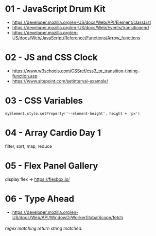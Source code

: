 # 01 - JavaScript Drum Kit

* https://developer.mozilla.org/en-US/docs/Web/API/Element/classList
* https://developer.mozilla.org/en-US/docs/Web/Events/transitionend
* https://developer.mozilla.org/en-US/docs/Web/JavaScript/Reference/Functions/Arrow_functions

# 02 - JS and CSS Clock

* https://www.w3schools.com/CSSref/css3_pr_transition-timing-function.asp
* https://www.sitepoint.com/setinterval-example/

# 03 - CSS Variables
```
myElement.style.setProperty('--element-height', height + 'px')
```

# 04 - Array Cardio Day 1

filter, sort, map, reduce

# 05 - Flex Panel Gallery

display flex -> https://flexbox.io/

# 06 - Type Ahead

* https://developer.mozilla.org/en-US/docs/Web/API/WindowOrWorkerGlobalScope/fetch

###### regex matching return string matched.